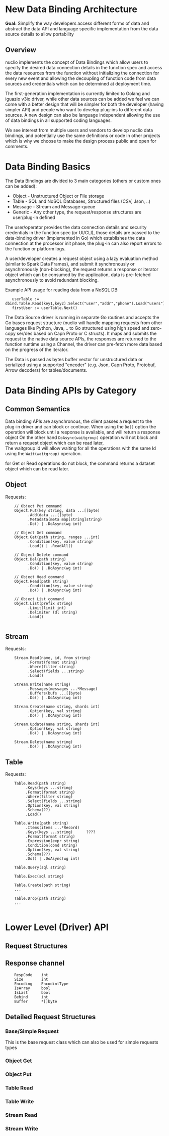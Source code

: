 # New Data Binding Architecture

**Goal:** Simplify the way developers access different forms of data and abstract the data API and language specific
implementation from the data source details to allow portability

## Overview

nuclio implements the concept of Data Bindings which allow users to specify the desired data connection details in the
function spec and access the data resources from the function without initializing the connection for every new event
and allowing the decoupling of function code from data sources and credentials which can be determined at deployment time.

The first-generation implementation is currently limited to Golang and iguazio v3io driver, while other data sources can be added we feel we can come with a better design that will be simpler for both the developer (having simpler API) and people who want to develop plug-ins to different data sources. A new design can also be language independent allowing the use of data bindings in all supported coding languages. 

We see interest from multiple users and vendors to develop nuclio data bindings, and potentially use the same definitions or code in other projects which is why we choose to make the design process public and open for comments. 

# Data Binding Basics

The Data Bindings are divided to 3 main categories (others or custom ones can be added):
* Object - Unstructured Object or File storage
* Table - SQL and NoSQL Databases, Structured files (CSV, Json, ..)
* Message - Stream and Message-queue
* Generic - Any other type, the request/response structures are user/plug-in defined

The user/operator provides the data connection details and security credentials in the function spec (or UI/CLI), those details are passed to the data-binding driver (implemented in Go) which establishes the data connection at the processor init phase, the plug-in can also report errors to the function or platform logs.  

A user/developer creates a request object using a lazy evaluation method (similar to Spark Data Frames), and submit it synchronously or asynchronously (non-blocking), the request returns a response or iterator object which can be consumed by the application, data is pre-fetched asynchronously to avoid redundant blocking.
 
Example API usage for reading data from a NoSQL DB:
```golang
   userTable := dbind.Table.Read(key1,key2).Select("user","addr","phone").Load("users")
   firstUser := userTable.Next()
```

The Data Source driver is running in separate Go routines and accepts the Go bases request structure (nuclio will handle mapping requests from other languages like Python, Java, .. to Go structured using high speed and zero-copy ser/des based on Capn Proto or C structs). It maps and submits the request to the native data source APIs, the responses are returned to the function runtime using a Channel, the driver can pre-fetch more data based on the progress of the iterator.

The Data is passed as bytes buffer vector for unstructured data or serialized using a supported "encoder" (e.g. Json, Capn Proto, Protobuf, Arrow decoders) for tables/documents.

# Data Binding APIs by Category 

## Common Semantics

Data binding APIs are asynchronous, the client passes a request to the plug-in driver and can block or continue.
When using the `Do()` option the operation will block until a response is available, and will return a response object
On the other hand `DoAsync(waitgroup)` operation will not block and return a request object which can be read later,  
The waitgroup id will allow waiting for all the operations with the same Id using the `Wait(waitgroup)` operation.

for Get or Read operations do not block, the command returns a dataset object which can be read later. 

## Object

Requests: 

```golang
    // Object Put command
    Object.Put(key string, data ...[]byte)
          .Add(data ...[]byte)
          .Metadata(meta map[string]string)
          .Do() | .DoAsync(wg int)
          
    // Object Get command
    Object.Get(path string, ranges ...int)
          .Condition(key, value string)
          .Load() | .ReadAll()
          
    // Object Delete command
    Object.Del(path string)
          .Condition(key, value string)
          .Do() | .DoAsync(wg int)
                   
    // Object Head command
    Object.Head(path string)
          .Condition(key, value string)
          .Do() | .DoAsync(wg int)

    // Object List command
    Object.List(prefix string)
          .Limit(limit int)
          .Delimiter (dl string)
          .Load() 
                   
```

## Stream

Requests: 

```golang
    Stream.Read(name, id, from string)
          .Format(format string)
          .Where(filter string)
          .Select(fields ...string)
          .Load()

    Stream.Write(name string)
          .Messages(messages ...*Message)
          .Buffers(bufs ...[]byte)
          .Do() | .DoAsync(wg int)
          
    Stream.Create(name string, shards int) 
          .Option(key, val string)
          .Do() | .DoAsync(wg int)
              
    Stream.Update(name string, shards int)          
          .Option(key, val string)
          .Do() | .DoAsync(wg int)
              
    Stream.Delete(name string)
          .Do() | .DoAsync(wg int)    
```

## Table

Requests: 

```golang
    Table.Read(path string)
         .Keys(keys ...string)
         .Format(format string)
         .Where(filter string)
         .Select(fields ...string)
         .Option(key, val string)
         .Schema(??)
         .Load()

    Table.Write(path string)
         .Items(items ...*Record)
         .Keys(keys ...string)      ????
         .Format(format string)
         .Expression(expr string)
         .Condition(cond string)
         .Option(key, val string)
         .Schema(??)
         .Do() | .DoAsync(wg int)
    
    Table.Query(sql string)
    
    Table.Exec(sql string)    
    
    Table.Create(path string)
    ...
    
    Table.Drop(path string)
    ...
    
```

# Lower Level (Driver) API

## Request Structures 

## Response channel 

```golang
    RespCode    int
    Size        int
    Encoding    EncodintType
    IsArray     bool
    IsLast      bool
    Behind      int
    Buffer      *[]byte
```

## Detailed Request Structures

### Base/Simple Request
This is the base request class which can also be used for simple requests types 

### Object Get

### Object Put

### Table Read 

### Table Write

### Stream Read

### Stream Write
